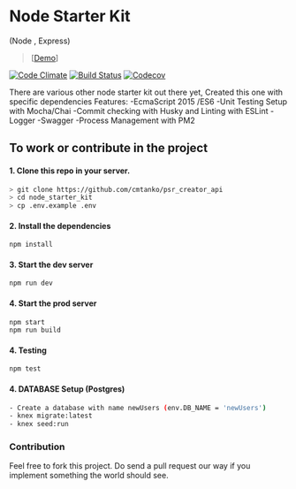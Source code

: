 # Node Starter Kit
(Node , Express)

> [[Demo](https://node-starter-kit-demo.herokuapp.com)]

[![Code Climate](https://codeclimate.com/github/cmtanko/node_starter_kit/badges/gpa.svg)](https://codeclimate.com/github/cmtanko/node_starter_kit)
[![Build Status](https://travis-ci.org/cmtanko/node_starter_kit.svg?branch=master)](https://travis-ci.org/cmtanko/node_starter_kit)
[![Codecov](https://api.codeclimate.com/v1/badges/ba594bcde8c75c8f76d0/test_coverage)](https://codeclimate.com/github/cmtanko/node_starter_kit/test_coverage)

There are various other node starter kit out there yet, Created this one with specific dependencies
Features:
-EcmaScript 2015 /ES6
-Unit Testing Setup with Mocha/Chai
-Commit checking with Husky and Linting with ESLint
-Logger
-Swagger
-Process Management with PM2

## To work or contribute in the project

#### 1. Clone this repo in your server.

```sh
> git clone https://github.com/cmtanko/psr_creator_api
> cd node_starter_kit 
> cp .env.example .env
```

#### 2. Install the dependencies

```sh
npm install
```

#### 3. Start the dev server

```sh
npm run dev
```

#### 4. Start the prod server

```sh
npm start
npm run build
```

#### 4. Testing
```sh
npm test
```

#### 4. DATABASE Setup (Postgres)
```sh
- Create a database with name newUsers (env.DB_NAME = 'newUsers')
- knex migrate:latest
- knex seed:run 
```


### Contribution

Feel free to fork this project. Do send a pull request our way if you implement
something the world should see.

